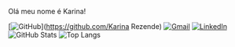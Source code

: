 
Olá meu nome é Karina!

[![GitHub](https://img.shields.io/badge/GitHub-100000?style=for-the-badge&logo=github&logoColor=white)](https://github.com/Karina Rezende)
[![Gmail](https://img.shields.io/badge/Gmail-333333?style=for-the-badge&logo=gmail&logoColor=red)](mailto:karinare.oliver@gmail.com)
[![LinkedIn](https://img.shields.io/badge/LinkedIn-0077B5?style=for-the-badge&logo=linkedin&logoColor=white)](https://www.linkedin.com/in/karina-rezende-de-oliveira-409690230/)
![GitHub Stats](https://github-readme-stats.vercel.app/api?username=SEUUSERNAME&theme=transparent&bg_color=000&border_color=30A3DC&show_icons=true&icon_color=30A3DC&title_color=E94D5F&text_color=FFF)
![Top Langs](https://github-readme-stats-git-masterrstaa-rickstaa.vercel.app/api/top-langs/?username=SEUUSERNAME&bg_color=000&border_color=30A3DC&title_color=E94D5F&text_color=FFF)